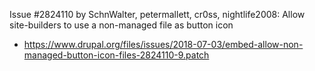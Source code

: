 Issue #2824110 by SchnWalter, petermallett, cr0ss, nightlife2008: Allow site-builders to use a non-managed file as button icon
 * https://www.drupal.org/files/issues/2018-07-03/embed-allow-non-managed-button-icon-files-2824110-9.patch

